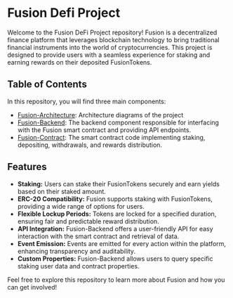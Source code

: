 # Fusion Defi Project
Welcome to the Fusion DeFi Project repository! Fusion is a decentralized finance platform that leverages blockchain technology to bring traditional financial instruments into the world of cryptocurrencies. This project is designed to provide users with a seamless experience for staking and earning rewards on their deposited FusionTokens.

## Table of Contents

In this repository, you will find three main components:
- [Fusion-Architecture](/architecture-diagrams): Architecture diagrams of the project
- [Fusion-Backend](/backend): The backend component responsible for interfacing with the Fusion smart contract and providing API endpoints.
- [Fusion-Contract](/fusion-contract): The smart contract code implementing staking, depositing, withdrawals, and rewards distribution.

## Features

- **Staking:** Users can stake their FusionTokens securely and earn yields based on their staked amount.
- **ERC-20 Compatibility:** Fusion supports staking with FusionTokens, providing a wide range of options for users.
- **Flexible Lockup Periods:** Tokens are locked for a specified duration, ensuring fair and predictable reward distribution.
- **API Integration:** Fusion-Backend offers a user-friendly API for easy interaction with the smart contract and retrieval of data.
- **Event Emission:** Events are emitted for every action within the platform, enhancing transparency and auditability.
- **Custom Properties:** Fusion-Backend allows users to query specific staking user data and contract properties.

Feel free to explore this repository to learn more about Fusion and how you can get involved!
